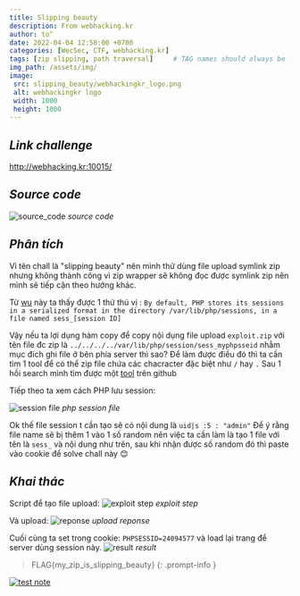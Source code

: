 ```yaml
---
title: Slipping beauty
description: From webhacking.kr
author: to^
date: 2022-04-04 12:58:00 +0700
categories: [WecSec, CTF, webhacking.kr]
tags: [zip slipping, path traversal]     # TAG names should always be lowercase
img_path: /assets/img/
image:
 src: slipping_beauty/webhackingkr_logo.png
 alt: webhackingkr logo
 width: 1000
 height: 1000
---
```


## _Link challenge_
<http://webhacking.kr:10015/>

## _Source code_
![source_code](slipping_beauty/source_code.png)
_source code_

## _Phân tích_
Vì tên chall là "slipping beauty" nên mình thử dùng file upload symlink zip nhưng không thành công vì zip wrapper sẽ không đọc được symlink zip nên mình sẽ tiếp cận theo hướng khác.

Từ [wu](https://blog.christophetd.fr/write-insomnihack-2018-ctf-teaser/#Overwriting_PHP_session_file) này ta thấy được 1 thứ thú vị :
`By default, PHP stores its sessions in a serialized format in the directory /var/lib/php/sessions, in a file named sess_[session ID]`

Vậy nếu ta lợi dụng hàm copy để copy nội dụng file upload `exploit.zip` với tên file đc zip là `../../../../var/lib/php/session/sess_myphpsseid` nhằm mục đích ghi file ở bên phía server thì sao?
Để làm được điều đó thì ta cần tìm 1 tool để có thể zip file chứa các chacracter đặc biệt như `/` hay `.`
Sau 1 hồi search mình tìm được một [tool](https://github.com/ptoomey3/evilarc/blob/master/evilarc.py) trên github

Tiếp theo ta xem cách PHP lưu session:

![session file](slipping_beauty/php_sess_file.png)
_php session file_

Ok thế file session t cần tạo sẽ có nội dung là `uid|s :5 : "admin"`
Để ý rằng file name sẽ bị thêm 1 vào 1 số random nên việc ta cần làm là tạo 1 file với tên là `sess_` và nội dung như trên, sau khi nhận được số random đó thì paste vào cookie để solve chall này 😊

## _Khai thác_
Script để tạo file upload:
![exploit step](slipping_beauty/exp_step.png)
_exploit step_

Và upload:
![reponse](slipping_beauty/response.png)
_upload reponse_

Cuối cùng ta set trong cookie: `PHPSESSID=24094577` và load lại trang để server dùng session này.
![result](slipping_beauty/result.png)
_result_

> FLAG{my_zip_is_slipping_beauty}
{: .prompt-info  }

[![test note](noted/note1.png)](https://to016.github.io/assets/img/noted/record1.mp4 "Link Title")